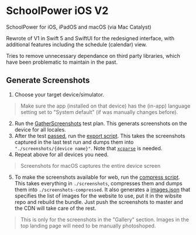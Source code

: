 # SchoolPower iOS V2

SchoolPower for iOS, iPadOS and macOS (via Mac Catalyst)

Rewrote of V1 in Swift 5 and SwiftUI for the redesigned interface, with additional features including the schedule (calendar) view. 

Tries to remove unnecessary dependance on third party libraries, which have been problematic to maintain in the past.

## Generate Screenshots
1. Choose your target device/simulator.
> Make sure the app (installed on that device) has the (in-app) language setting set to "System default" (if was manually changes before).
2. Run the [GatherScreenshots](https://github.com/SchoolPower/schoolpower-ios-v2/blob/master/SchoolPower/GatherScreenshots.xctestplan) test plan. This generats screenshots on the device for all locales.
3. After the test [passed](## "may fail due to various reasons (e.g. network timeouts), like all e2e tests. Just rerun until it passes."), run the [export script](https://github.com/SchoolPower/schoolpower-ios-v2/blob/master/exportScreenshots.sh). This takes the screenshots captured in the last test run and dumps them into `"./screenshots/{device name}"`. Note that [`xcparse`](https://github.com/ChargePoint/xcparse) is needed.
4. Repeat above for all devices you need.
> Screenshots for macOS captures the entire device screen
5. To make the screenshots available for web, run the [compress script](https://github.com/SchoolPower/schoolpower-ios-v2/blob/master/generateCompressedScreenshots.sh). This takes everything in `./screenshots`, compresses them and dumps them into `./screenshots-compressed`. It also generates a [images.json](https://github.com/SchoolPower/schoolpower-ios-v2/blob/master/screenshots-compressed/images.json) that specifies the list of images for the website to use, put it in the wibsite repo and rebuild the bundle. Just push the screenshots to master and the CDN will take care of the rest. 
> This is only for the screenshots in the "Gallery" section. Images in the top landing page will need to be manually photoshoped.
